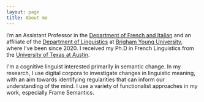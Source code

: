 ```yaml
---
layout: page
title: About me
---
```


I’m an Assistant Professor in the [Department of French and Italian](https://fi.byu.edu) and an affiliate of the [Department of Linguistics](https://ling.byu.edu/) at [Brigham Young University](https://www.byu.edu), where I've been since 2020. I received my Ph.D in French Linguistics from the [University of Texas at Austin](https://www.utexas.edu/).

I'm a cognitive linguist interested primarily in semantic change. In my research, I use digital corpora to investigate changes in linguistic meaning, with an aim towards identifying regularities that can inform our understanding of the mind. I use a variety of functionalist approaches in my work, especially Frame Semantics.
